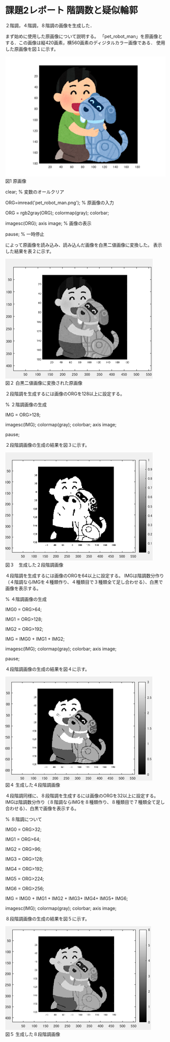 # 課題2レポート 階調数と疑似輪郭
２階調，４階調，８階調の画像を生成した．

まず始めに使用した原画像について説明する。
「pet_robot_man」を原画像とする．この画像は縦420画素，横560画素のディジタルカラー画像である．
使用した原画像を図１に示す。

![原画像](https://github.com/ararai01/lecture_image_processing/blob/master/my_image/pet_robot_man.png)  
図1 原画像

clear; % 変数のオールクリア

ORG=imread('pet_robot_man.png'); % 原画像の入力

ORG = rgb2gray(ORG); colormap(gray); colorbar;

imagesc(ORG); axis image; % 画像の表示

pause; % 一時停止

によって原画像を読み込み、読み込んだ画像を白黒二値画像に変換した。
表示した結果を表２に示す。

![原画像](https://github.com/ararai01/lecture_image_processing/blob/master/my_image/kadai2_1.png)  
図２ 白黒二値画像に変換された原画像

２段階調を生成するには画像のORGを128以上に設定する。

% ２階調画像の生成

IMG = ORG>128;

imagesc(IMG); colormap(gray); colorbar;  axis image;

pause;

２段階調画像の生成の結果を図３に示す。


![原画像](https://github.com/ararai01/lecture_image_processing/blob/master/my_image/kadai2_2.png)  
図３　生成した２段階調画像

４段階調を生成するには画像のORGを64以上に設定する。
IMGは階調数分作り（４階調ならIMGを４種類作り、４種類目で３種類全て足し合わせる）、白黒で画像を表示する。

% ４階調画像の生成

IMG0 = ORG>64;

IMG1 = ORG>128;

IMG2 = ORG>192;

IMG = IMG0 + IMG1 + IMG2;

imagesc(IMG); colormap(gray); colorbar;  axis image;

pause;

４段階調画像の生成の結果を図４に示す。

![原画像](https://github.com/ararai01/lecture_image_processing/blob/master/my_image/kadai2_3.png)  
図４ 生成した４段階調画像

４段階調同様に、８段階調を生成するには画像のORGを32以上に設定する。
IMGは階調数分作り（８階調ならIMGを８種類作り、８種類目で７種類全て足し合わせる）、白黒で画像を表示する。

% ８階調について

IMG0 = ORG>32;

IMG1 = ORG>64;

IMG2 = ORG>96;

IMG3 = ORG>128;

IMG4 = ORG>192;

IMG5 = ORG>224;

IMG6 = ORG>256;

IMG = IMG0 + IMG1 + IMG2 + IMG3+ IMG4+ IMG5+ IMG6;

imagesc(IMG); colormap(gray); colorbar;  axis image;

８段階調画像の生成の結果を図５に示す。


![原画像](https://github.com/ararai01/lecture_image_processing/blob/master/my_image/kadai2_4.png)  
図５ 生成した８段階調画像
